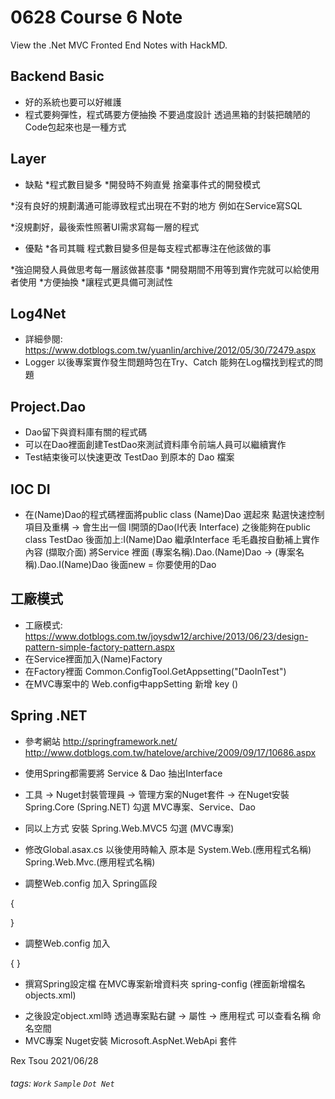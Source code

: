 # 0628 Course 6 Note

View the .Net MVC Fronted End Notes with HackMD.

Backend Basic
---

- 好的系統也要可以好維護
- 程式要夠彈性，程式碼要方便抽換
不要過度設計
透過黑箱的封裝把醜陋的Code包起來也是一種方式

Layer
---

- 缺點
*程式數目變多
*開發時不夠直覺
捨棄事件式的開發模式

*沒有良好的規劃溝通可能導致程式出現在不對的地方
例如在Service寫SQL

*沒規劃好，最後索性照著UI需求寫每一層的程式

- 優點
*各司其職
程式數目變多但是每支程式都專注在他該做的事

*強迫開發人員做思考每一層該做甚麼事
*開發期間不用等到實作完就可以給使用者使用
*方便抽換
*讓程式更具備可測試性

Log4Net
---

- 詳細參閱:
https://www.dotblogs.com.tw/yuanlin/archive/2012/05/30/72479.aspx
- Logger
以後專案實作發生問題時包在Try、Catch 能夠在Log檔找到程式的問題

Project.Dao
---

- Dao留下與資料庫有關的程式碼
- 可以在Dao裡面創建TestDao來測試資料庫令前端人員可以繼續實作
- Test結束後可以快速更改 TestDao 到原本的 Dao 檔案

IOC DI
---

- 在(Name)Dao的程式碼裡面將public class (Name)Dao 選起來
點選快速控制項目及重構 -> 會生出一個 I開頭的Dao(I代表 Interface)
之後能夠在public class TestDao 後面加上:I(Name)Dao 繼承Interface
毛毛蟲按自動補上實作內容 (擷取介面)
將Service 裡面 (專案名稱).Dao.(Name)Dao -> (專案名稱).Dao.I(Name)Dao 後面new = 你要使用的Dao 

工廠模式
---
- 工廠模式:
https://www.dotblogs.com.tw/joysdw12/archive/2013/06/23/design-pattern-simple-factory-pattern.aspx
- 在Service裡面加入(Name)Factory
- 在Factory裡面
Common.ConfigTool.GetAppsetting("DaoInTest")
- 在MVC專案中的 Web.config中appSetting 新增 key
(<add key="DaoInTest" value="Y" />)

Spring .NET
---
- 參考網站
http://springframework.net/
http://www.dotblogs.com.tw/hatelove/archive/2009/09/17/10686.aspx

- 使用Spring都需要將 Service & Dao 抽出Interface
- 工具 -> Nuget封裝管理員 -> 管理方案的Nuget套件 -> 在Nuget安裝 Spring.Core (Spring.NET) 勾選 MVC專案、Service、Dao
- 同以上方式 安裝 Spring.Web.MVC5 勾選 (MVC專案)
- 修改Global.asax.cs 以後使用時輸入 原本是 System.Web.(應用程式名稱) Spring.Web.Mvc.(應用程式名稱)
- 調整Web.config 加入 Spring區段

{
<configSections>
<sectionGroup name="spring">
  <section name="context" type="Spring.Context.Support.MvcContextHandler, Spring.Web.Mvc5" />
  <section name="objects" type="Spring.Context.Support.DefaultSectionHandler, Spring.Core" />
  <section name="parsers" type="Spring.Context.Support.NamespaceParsersSectionHandler, Spring.Core" />
</sectionGroup>
</configSections>
}
  
- 調整Web.config 加入

{
<spring>
<context>
  <resource uri="file://~/spring-config\objects.xml" />
</context>
</spring>
}
  
- 撰寫Spring設定檔 在MVC專案新增資料夾 spring-config (裡面新增檔名objects.xml)
<?xml version="1.0" encoding="utf-8" ?>
<objects xmlns="http://www.springframework.net">

  <object id="EmployeeController"  type="NewHR.Controllers.EmployeeController,NewHR" singleton="false">
    <property name="codeService" ref="CodeService" />
    <property name="employeeService" ref="EmployeeService" />
  </object>

  <object id="CodeService" type="eHR.Service.CodeService,eHR.Service">
    <property name="codeDao" ref="CodeDao" />
  </object>

  <object id="EmployeeService" type="eHR.Service.EmployeeService,eHR.Service">
    <property name="employeeDao" ref="EmployeeDao" />
  </object>  
  
  <object id="CodeDao" type="eHR.Dao.CodeDao,eHR.Dao"/>
  <object id="EmployeeDao" type="eHR.Dao.EmployeeTestDao,eHR.Dao"/>

</objects>

- 之後設定object.xml時 透過專案點右鍵 -> 屬性 -> 應用程式 可以查看名稱 命名空間
- MVC專案 Nuget安裝 Microsoft.AspNet.WebApi 套件








Rex Tsou 2021/06/28

###### tags: `Work` `Sample` `Dot Net`
